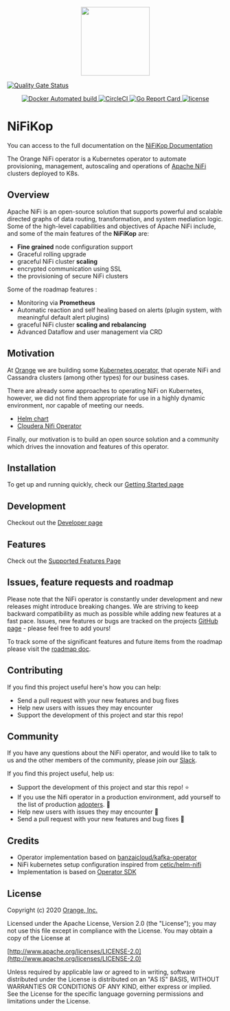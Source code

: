 <p align="center"><img src="docs/img/nifikop.png" width="160"></p>

[![Quality Gate Status](http://sonar.pic.s1.p.fti.net/api/project_badges/measure?project=&metric=alert_status)](https://sonarcloud.io/dashboard?id=Orange-OpenSource_cassandra-k8s-operator)

<p align="center">
  <a href="https://hub.docker.com/r/orangeopensource/nifikop/">
    <img src="https://img.shields.io/docker/v/orangeopensource/nifikop.svg" alt="Docker Automated build">
  </a>

  <a href="https://circleci.com/gh/Orange-OpenSource/nifikop">
    <img src="https://circleci.com/gh/Orange-OpenSource/nifikop/tree/master.svg?style=shield" alt="CircleCI">
  </a>

  <a href="https://goreportcard.com/report/github.com/Orange-OpenSource/nifikop">
    <img src="https://goreportcard.com/badge/github.com/Orange-OpenSource/nifikop" alt="Go Report Card">
  </a>

  <a href="https://github.com/Orange-OpenSource/nifikop/">
    <img src="https://img.shields.io/badge/license-Apache%20v2-orange.svg" alt="license">
  </a>
</p>

# NiFiKop

You can access to the full documentation on the [NiFiKop Documentation](https://orange-opensource.github.io/nifikop/)

The Orange NiFi operator is a Kubernetes operator to automate provisioning, management, autoscaling and operations of [Apache NiFi](https://nifi.apache.org/) clusters deployed to K8s.

## Overview

Apache NiFi is an open-source solution that supports powerful and scalable directed graphs of data routing, transformation, and system mediation logic. 
Some of the high-level capabilities and objectives of Apache NiFi include, and some of the main features of the **NiFiKop** are:

- **Fine grained** node configuration support
- Graceful rolling upgrade
- graceful NiFi cluster **scaling**
- encrypted communication using SSL
- the provisioning of secure NiFi clusters

Some of the roadmap features :

- Monitoring via **Prometheus**
- Automatic reaction and self healing based on alerts (plugin system, with meaningful default alert plugins)
- graceful NiFi cluster **scaling and rebalancing**
- Advanced Dataflow and user management via CRD

## Motivation

At [Orange](https://opensource.orange.com/fr/accueil/) we are building some [Kubernetes operator](https://https://github.com/Orange-OpenSource/nifikop?utf8=%E2%9C%93&q=operator&type=&language=), that operate NiFi and Cassandra clusters (among other types) for our business cases.

There are already some approaches to operating NiFi on Kubernetes, however, we did not find them appropriate for use in a highly dynamic environment, nor capable of meeting our needs.

- [Helm chart](https://github.com/cetic/helm-nifi)
- [Cloudera Nifi Operator](https://blog.cloudera.com/cloudera-flow-management-goes-cloud-native-with-apache-nifi-on-red-hat-openshift-kubernetes-platform/)

Finally, our motivation is to build an open source solution and a community which drives the innovation and features of this operator.

## Installation

To get up and running quickly, check our [Getting Started page](https://orange-opensource.github.io/nifikop/docs/2_setup/1_getting_started)

## Development

Checkout out the [Developer page](https://orange-opensource.github.io/nifikop/docs/6_contributing/1_developer_guide)

## Features

Check out the [Supported Features Page](https://orange-opensource.github.io/nifikop/docs/1_concepts/3_features)

## Issues, feature requests and roadmap

Please note that the NiFi operator is constantly under development and new releases might introduce breaking changes. We are striving to keep backward compatibility as much as possible while adding new features at a fast pace. Issues, new features or bugs are tracked on the projects [GitHub page](https://github.com/Orange-OpenSource/nifikop/issues) - please feel free to add yours!

To track some of the significant features and future items from the roadmap please visit the [roadmap doc](https://orange-opensource.github.io/nifikop/docs/1_concepts/4_roadmap).

## Contributing 

If you find this project useful here's how you can help:

- Send a pull request with your new features and bug fixes
- Help new users with issues they may encounter
- Support the development of this project and star this repo!

## Community

If you have any questions about the NiFi operator, and would like to talk to us and the other members of the community, please join our [Slack](https://slack.nifikop.io/).

If you find this project useful, help us:

- Support the development of this project and star this repo! :star:
- If you use the Nifi operator in a production environment, add yourself to the list of production [adopters](ADOPTERS.md). :metal: <br>
- Help new users with issues they may encounter :muscle:
- Send a pull request with your new features and bug fixes :rocket:

## Credits

- Operator implementation based on [banzaicloud/kafka-operator](https://github.com/banzaicloud/kafka-operator)
- NiFi kubernetes setup configuration inspired from [cetic/helm-nifi](https://github.com/cetic/helm-nifi)
- Implementation is based on [Operator SDK](https://github.com/operator-framework/operator-sdk)

## License

Copyright (c) 2020 [Orange, Inc.](https://opensource.orange.com)

Licensed under the Apache License, Version 2.0 (the "License");
you may not use this file except in compliance with the License.
You may obtain a copy of the License at

[http://www.apache.org/licenses/LICENSE-2.0](http://www.apache.org/licenses/LICENSE-2.0)

Unless required by applicable law or agreed to in writing, software
distributed under the License is distributed on an "AS IS" BASIS,
WITHOUT WARRANTIES OR CONDITIONS OF ANY KIND, either express or implied.
See the License for the specific language governing permissions and
limitations under the License.